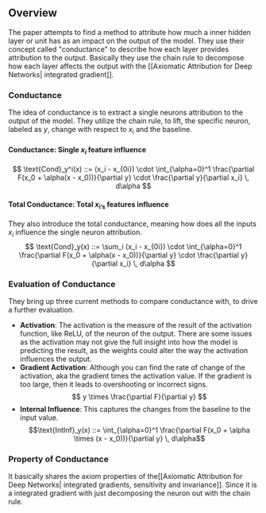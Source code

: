 ## Overview
The paper attempts to find a method to attribute how much a inner hidden layer or unit has as an impact on the output of the model. They use their concept called "conductance" to describe how each layer provides attribution to the output. Basically they use the chain rule to decompose how each layer affects the output with the [[Axiomatic Attribution for Deep Networks| integrated gradient]]. 

### Conductance

The idea of conductance is to extract a single neurons attribution to the output of the model. They utilize the chain rule, to lift, the specific neuron, labeled as $y$, change with respect to $x_i$ and the baseline. 

#### Conductance: Single $x_i$ feature influence
$$
\text{Cond}_y^i(x) ::= (x_i - x_{0i}) \cdot \int_{\alpha=0}^1 \frac{\partial F(x_0 + \alpha(x - x_0))}{\partial y} \cdot \frac{\partial y}{\partial x_i} \, d\alpha
$$
#### Total Conductance: Total $x_{\text{i's}}$  features influence
They also introduce the total conductance, meaning how does all the inputs $x_i$ influence the single neuron attribution.
$$
\text{Cond}_y(x) ::= \sum_i (x_i - x_{0i}) \cdot \int_{\alpha=0}^1 \frac{\partial F(x_0 + \alpha(x - x_0))}{\partial y} \cdot \frac{\partial y}{\partial x_i} \, d\alpha
$$
### Evaluation of Conductance
They bring up three current methods to compare conductance with, to drive a further evaluation. 

* **Activation**: The activation is the measure of the result of the activation function, like ReLU, of the neuron of the output. There are some issues as the activation may not give the full insight into how the model is predicting the result, as the weights could alter the way the activation influences the output.
* **Gradient Activation**: Although you can find the rate of change of the activation, aka the gradient times the activation value. If the gradient is too large, then it leads to overshooting or incorrect signs. $$
y \times \frac{\partial F}{\partial y}
$$
* **Internal Influence**: This captures the changes from the baseline to the input value. $$\text{IntInf}_y(x) ::= \int_{\alpha=0}^1 \frac{\partial F(x_0 + \alpha \times (x - x_0))}{\partial y} \, d\alpha$$
### Property of Conductance
It basically shares the axiom properties of the[[Axiomatic Attribution for Deep Networks| integrated gradients, sensitivity and invariance]]. Since it is a integrated gradient with just decomposing the neuron out with the chain rule. 
